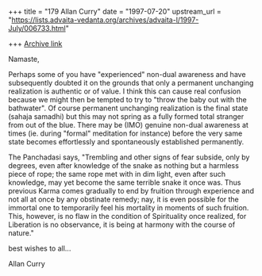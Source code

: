 +++
title = "179 Allan Curry"
date = "1997-07-20"
upstream_url = "https://lists.advaita-vedanta.org/archives/advaita-l/1997-July/006733.html"

+++
[Archive link](https://lists.advaita-vedanta.org/archives/advaita-l/1997-July/006733.html)

Namaste,

Perhaps some of you have "experienced" non-dual awareness and have
subsequently doubted it on the grounds that only a permanent unchanging
realization is authentic or of value. I think this can cause real confusion
because we might then be tempted to try to "throw the baby out with the
bathwater". Of course permanent unchanging realization is the final state
(sahaja samadhi) but this may not spring as a fully formed total stranger
from out of the blue. There may be (IMO) genuine non-dual awareness at
times (ie. during "formal" meditation for instance) before the very same
state becomes effortlessly and spontaneously established permanently.

The Panchadasi says, "Trembling and other signs of fear subside, only by
degrees, even after knowledge of the snake as nothing but a harmless piece
of rope; the same rope met with in dim light, even after such knowledge,
may yet become the same terrible snake it once was. Thus previous Karma
comes gradually to end by fruition through experience and not all at once
by any obstinate remedy; nay, it is even possible for the immortal one to
temporarily feel his mortality in moments of such fruition. This, however,
is no flaw in the condition of Spirituality once realized, for Liberation
is no observance, it is being at harmony with the course of nature."

best wishes to all...

Allan Curry

